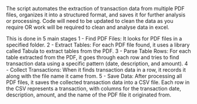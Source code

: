 The script automates the extraction of transaction data from multiple PDF files, organizes it into a structured format, and saves it for further analysis or processing. Code will need to be updated to clean the data as you require OR work will be required to clean and analyse data in excel.

This is done in 5 main stages 
1 - Find PDF Files: It looks for PDF files in a specified folder.
2 - Extract Tables: For each PDF file found, it uses a library called Tabula to extract tables from the PDF.
3 - Parse Table Rows: For each table extracted from the PDF, it goes through each row and tries to find transaction data using a specific pattern (date, description, and amount).
4 - Collect Transactions: When it finds transaction data in a row, it records it along with the file name it came from.
5 - Save Data: After processing all PDF files, it saves the collected transaction data into a CSV file. Each row in the CSV represents a transaction, with columns for the transaction date, description, amount, and the name of the PDF file it originated from.
